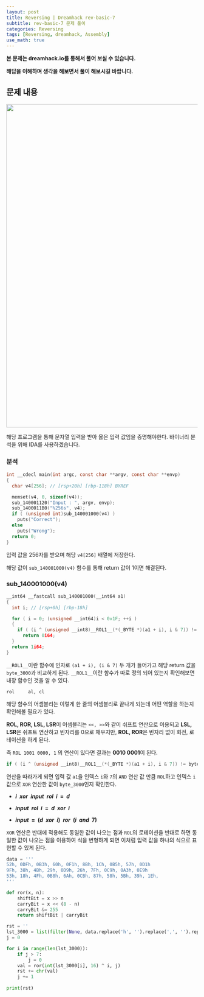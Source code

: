 ```yaml
---
layout: post
title: Reversing | Dreamhack rev-basic-7
subtitle: rev-basic-7 문제 풀이
categories: Reversing
tags: [Reversing, dreamhack, Assembly]
use_math: true
---
```


**본 문제는 dreamhack.io를 통해서 풀어 보실 수 있습니다.**

**해답을 이해하며 생각을 해보면서 풀이 해보시길 바랍니다.**

## 문제 내용

<p align="center">
<img src ="https://github.com/peoplstar/peoplstar.github.io/assets/78135526/3d6d31d9-fdf5-4208-ba16-f3482d4bc252" width = 850>
</p>

해당 프로그램을 통해 문자열 입력을 받아 옳은 입력 값임을 증명해야한다. 바이너리 분석을 위해 IDA를 사용하겠습니다.

### 분석

```C
int __cdecl main(int argc, const char **argv, const char **envp)
{
  char v4[256]; // [rsp+20h] [rbp-118h] BYREF

  memset(v4, 0, sizeof(v4));
  sub_140001120("Input : ", argv, envp);
  sub_1400011B0("%256s", v4);
  if ( (unsigned int)sub_140001000(v4) )
    puts("Correct");
  else
    puts("Wrong");
  return 0;
}
```

입력 값을 256자를 받으며 해당 `v4[256]` 배열에 저장한다.

해당 값이 `sub_140001000(v4)` 함수를 통해 return 값이 1이면 해결된다.

### sub_140001000(v4)

```C
__int64 __fastcall sub_140001000(__int64 a1)
{
  int i; // [rsp+0h] [rbp-18h]

  for ( i = 0; (unsigned __int64)i < 0x1F; ++i )
  {
    if ( (i ^ (unsigned __int8)__ROL1__(*(_BYTE *)(a1 + i), i & 7)) != byte_140003000[i] )
      return 0i64;
  }
  return 1i64;
}
```

`__ROL1__`이란 함수에 인자로 `(a1 + i), (i & 7)` 두 개가 들어가고 해당 return 값을 `byte_3000`과 비교하게 된다. `__ROL1__`이란 함수가 따로 정의 되어 있는지 확인해보면 내장 함수인 것을 알 수 있다.

```armasm
rol     al, cl
```

해당 함수의 어셈블리는 이렇게 한 줄의 어셈블리로 끝나게 되는데 어떤 역할을 하는지 확인해볼 필요가 있다.

**ROL, ROR, LSL, LSR**이 어셈블리는 `<<, >>`와 같이 쉬프트 연산으로 이용되고 **LSL, LSR**은 쉬프트 연산하고 빈자리를 0으로 채우지만, **ROL, ROR**은 빈자리 없이 회전, 로테이션을 하게 된다.

즉 `ROL 1001 0000, 1` 의 연산이 있다면 결과는 **0010 0001**이 된다.

```C
if ( (i ^ (unsigned __int8)__ROL1__(*(_BYTE *)(a1 + i), i & 7)) != byte_140003000[i] )
```

연산을 따라가게 되면 입력 값 `a1`을 인덱스 `i`와 `7`의 `AND` 연산 값 만큼 `ROL`하고 인덱스 `i` 값으로 `XOR` 연산한 값이 `byte_3000`인지 확인한다.


* **$i\;\;xor\;\;input\;\;rol\;\;i\;\;=\;\;d$**

* **$input\;\;rol\;\;i\;\;=\;\;d\;\;xor\;\;i$**

* **$input\;\;=\;\;(d\;\;xor\;\;i)\;\;ror\;\;(i\;\;and\;\;7)$**

`XOR` 연산은 반대에 적용해도 동일한 값이 나오는 점과 `ROL`의 로테이션을 반대로 하면 동일한 값이 나오는 점을 이용하여 식을 변형하게 되면 이처럼 입력 값을 하나의 식으로 표현할 수 있게 된다.

```python
data = '''
52h, 0DFh, 0B3h, 60h, 0F1h, 8Bh, 1Ch, 0B5h, 57h, 0D1h
9Fh, 38h, 4Bh, 29h, 0D9h, 26h, 7Fh, 0C9h, 0A3h, 0E9h
53h, 18h, 4Fh, 0B8h, 6Ah, 0CBh, 87h, 58h, 5Bh, 39h, 1Eh,
'''

def ror(x, n):
    shiftBit = x >> n
    carryBit = x << (8 - n)
    carryBit &= 255
    return shiftBit | carryBit

rst = ''
lst_3000 = list(filter(None, data.replace('h', '').replace(',', '').replace('\n', ' ').split(' ')))
j = 0

for i in range(len(lst_3000)):
    if j > 7:
        j = 0
    val = ror(int(lst_3000[i], 16) ^ i, j)
    rst += chr(val)
    j += 1
   
print(rst)
```